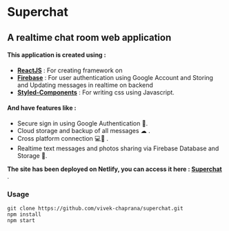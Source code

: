 # Superchat
## A realtime chat room web application 
#### This application is created using :
- **[ReactJS](https://reactjs.org/)** : For creating framework on
- **[Firebase](https://firebase.google.com/)** : For user authentication using Google Account and Storing and Updating messages in realtime on backend
- **[Styled-Components](https://styled-components.com/)** : For writing css using Javascript.

#### And have features like :
- Secure sign in using Google Authentication 🔐.
- Cloud storage and backup of all messages ☁ .
- Cross platform connection 💻📱 .
- Realtime text messages and photos sharing via Firebase Database and Storage 🚀.

**The site has been deployed on Netlify, you can access it here : [Superchat](https://super-chatroom.netlify.app)** .

### Usage
```
git clone https://github.com/vivek-chaprana/superchat.git
npm install
npm start
```
